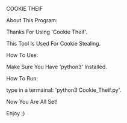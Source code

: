 COOKIE THEIF



About This Program:

Thanks For Using 'Cookie Theif'.

This Tool Is Used For Cookie Stealing.

How To Use:

Make Sure You Have 'python3' Installed.

How To Run:

type in a termainal: 'python3 Cookie_Theif.py'.



Now You Are All Set!

Enjoy ;)
